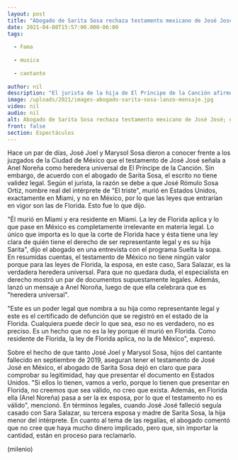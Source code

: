 ```yaml
---
layout: post
title: "Abogado de Sarita Sosa rechaza testamento mexicano de José José; envía mensaje a Anel Noreña"
date: 2021-04-08T15:57:00.000-06:00
tags:
  
  - Fama
  
  - musica
  
  - cantante
  
author: nil
description: "El jurista de la hija de El Príncipe de la Canción afirmó que el testamento que presentaron José Joel y Marysol Sosa es irrelevante. "
image: /uploads/2021/images-abogado-sarita-sosa-lanzo-mensaje.jpg
video: nil
audio: nil
alt: Abogado de Sarita Sosa rechaza testamento mexicano de José José; envía mensaje a Anel Noreña
front: false
section: Espectáculos
---
```


Hace un par de días, José Joel y Marysol Sosa dieron a conocer frente a los juzgados de la Ciudad de México que el testamento de José José señala a Anel Noreña como heredera universal de El Príncipe de la Canción. Sin embargo, de acuerdo con el abogado de Sarita Sosa, el escrito no tiene validez legal. Según el jurista, la razón se debe a que José Rómulo Sosa Ortiz, nombre real del intérprete de "El triste", murió en Estados Unidos, exactamente en Miami, y no en México, por lo que las leyes que entrarían en vigor son las de Florida. Esto fue lo que dijo. 

"Él murió en Miami y era residente en Miami. La ley de Florida aplica y lo que pase en México es completamente irrelevante en materia legal. Lo único que importa es lo que la corte de Florida hace y ésta tiene una ley clara de quién tiene el derecho de ser representante legal y es su hija Sarita", dijo el abogado en una entrevista con el programa Suelta la sopa. En resumidas cuentas, el testamento de México no tiene ningún valor porque para las leyes de Florida, la esposa, en este caso, Sara Salazar, es la verdadera heredera universal. Para que no quedara duda, el especialista en derecho mostró un par de documentos supuestamente legales. Además, lanzó un mensaje a Anel Noroña, luego de que ella celebrara que es "heredera universal". 

"Este es un poder legal que nombra a su hija como representante legal y este es el certificado de defunción que se registró en el estado de la Florida. Cualquiera puede decir lo que sea, eso no es verdadero, no es preciso. Es un hecho que no es la ley porque él murió en Florida. Como residente de Florida, la ley de Florida aplica, no la de México", expresó. 

Sobre el hecho de que tanto José Joel y Marysol Sosa, hijos del cantante fallecido en septiembre de 2019, aseguran tener el testamento de José José en México, el abogado de Sarita Sosa dejó en claro que para comprobar su legitimidad, hay que presentar el documento en Estados Unidos. "Si ellos lo tienen, vamos a verlo, porque lo tienen que presentar en Florida, no creemos que sea válido, no creo que exista. Además, en Florida ella (Anel Noreña) pasa a ser la ex esposa, por lo que el testamento no es válido", mencionó. En términos legales, cuando José José falleció seguía casado con Sara Salazar, su tercera esposa y madre de Sarita Sosa, la hija menor del intérprete. En cuanto al tema de las regalías, el abogado comentó que no cree que haya mucho dinero implicado, pero que, sin importar la cantidad, están en proceso para reclamarlo. 

(milenio)